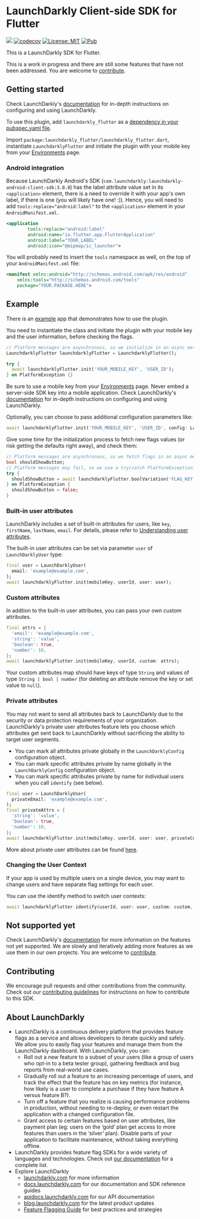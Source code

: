 # LaunchDarkly Client-side SDK for Flutter

![](https://github.com/andre-paraense/launchdarkly_flutter/workflows/CI/badge.svg) [![codecov](https://codecov.io/gh/andre-paraense/launchdarkly_flutter/branch/master/graph/badge.svg)](https://codecov.io/gh/andre-paraense/launchdarkly_flutter) [![License: MIT](https://img.shields.io/badge/License-LGPL3.0-green.svg)](https://opensource.org/licenses/LGPL-3.0) [![Pub](https://img.shields.io/pub/v/launchdarkly_flutter.svg)](https://pub.dartlang.org/packages/launchdarkly_flutter)

This is a LaunchDarkly SDK for Flutter.

This is a work in progress and there are still some features that have not been addressed. You are welcome to [contribute](CONTRIBUTING.md).

## Getting started

Check LaunchDarkly's [documentation](https://docs.launchdarkly.com) for in-depth instructions on configuring and using LaunchDarkly.

To use this plugin, add `launchdarkly_flutter` as a [dependency in your pubspec.yaml file](https://flutter.io/platform-plugins/).

Import `package:launchdarkly_flutter/launchdarkly_flutter.dart`, instantiate `LaunchdarklyFlutter` and initiate the plugin with your mobile key from your [Environments](https://app.launchdarkly.com/settings#/environments) page.

### Android integration

Because LaunchDarkly Android's SDK (`com.launchdarkly:launchdarkly-android-client-sdk:3.0.0`) has the label attribute value set in its `<application>` element, there is a need to override it with your app's own label, if there is one (you will likely have one! :)).
Hence, you will need to add `tools:replace="android:label"` to the `<application>` element in your `AndroidManifest.xml`.

```xml
<application
        tools:replace="android:label"
        android:name="io.flutter.app.FlutterApplication"
        android:label="YOUR_LABEL"
        android:icon="@mipmap/ic_launcher">
```

You will probably need to insert the `tools` namespace as well, on the top of your `AndroidManifest.xml` file:

```xml
<manifest xmlns:android="http://schemas.android.com/apk/res/android"
    xmlns:tools="http://schemas.android.com/tools"
    package="YOUR.PACKAGE.HERE">
```

## Example

There is an [example](./example) app that demonstrates how to use the plugin.

You need to instantiate the class and initiate the plugin with your mobile key and the user information, before checking the flags.

```dart
// Platform messages are asynchronous, so we initialize in an async method.
LaunchdarklyFlutter launchdarklyFlutter = LaunchdarklyFlutter();

try {
  await launchdarklyFlutter.init('YOUR_MOBILE_KEY', 'USER_ID');
} on PlatformException {}
```
Be sure to use a mobile key from your [Environments](https://app.launchdarkly.com/settings#/environments) page. Never embed a server-side SDK key into a mobile application. Check LaunchDarkly's [documentation](https://docs.launchdarkly.com) for in-depth instructions on configuring and using LaunchDarkly.

Optionally, you can choose to pass additional configuration parameters like:
```dart
await launchdarklyFlutter.init('YOUR_MOBILE_KEY', 'USER_ID', config: LaunchDarklyConfig(allAttributesPrivate: false,));
```

Give some time for the initialization process to fetch new flags values (or risk getting the defaults right away), and check them:

```dart
// Platform messages are asynchronous, so we fetch flags in an async method.
bool shouldShowButton;
// Platform messages may fail, so we use a try/catch PlatformException.
try {
  shouldShowButton = await launchdarklyFlutter.boolVariation('FLAG_KEY', false);
} on PlatformException {
  shouldShowButton = false;
}
```

### Built-in user attributes

LaunchDarkly includes a set of built-in attributes for users, like `key`, `firstName`, `lastName`, `email`.
For details, please refer to [Understanding user attributes](https://docs.launchdarkly.com/home/users/attributes#understanding-user-attributes).

The built-in user attributes can be set via parameter `user` of `LaunchDarklyUser` type:
```dart
final user = LaunchDarklyUser(
  email: 'example@example.com',
);
await launchdarklyFlutter.init(mobileKey, userId, user: user);
```

### Custom attributes

In addtion to the built-in user attributes, you can pass your own custom attributes.

```dart
final attrs = {
  'email': 'example@example.com',
  'string': 'value',
  'boolean': true,
  'number': 10,
};
await launchdarklyFlutter.init(mobileKey, userId, custom: attrs);
```

Your custom attributes map should have keys of type `String` and values of type `String | bool | number` (for deleting an attribute remove the key or set value to `null`).

### Private attributes

You may not want to send all attributes back to LaunchDarkly due to the security or data protection requirements of your organization.
LaunchDarkly's private user attributes feature lets you choose which attributes get sent back to LaunchDarkly without sacrificing the ability to target user segments.

- You can mark all attributes private globally in the `LaunchDarklyConfig` configuration object.
- You can mark specific attributes private by name globally in the `LaunchDarklyConfig` configuration object.
- You can mark specific attributes private by name for individual users when you call `identify` (see below).

```dart
final user = LaunchDarklyUser(
  privateEmail: 'example@example.com',
);
final privateAttrs = {
  'string': 'value',
  'boolean': true,
  'number': 10,
};
await launchdarklyFlutter.init(mobileKey, userId, user: user, privateCustom: privateAttrs);
```

More about private user attributes can be found [here](https://docs.launchdarkly.com/home/users/attributes#creating-private-user-attributes).

### Changing the User Context

If your app is used by multiple users on a single device, you may want to change users and have separate flag settings for each user.

You can use the identify method to switch user contexts:

```dart
await launchdarklyFlutter.identify(userId, user: user, custom: custom, privateCustom: privateCustom);
```

## Not supported yet

Check LaunchDarkly's [documentation](https://docs.launchdarkly.com) for more information on the features not yet supported. We are slowly and iteratively adding more features as we use them in our own projects. You are welcome to [contribute](CONTRIBUTING.md).

## Contributing

We encourage pull requests and other contributions from the community. Check out our [contributing guidelines](CONTRIBUTING.md) for instructions on how to contribute to this SDK.

## About LaunchDarkly

* LaunchDarkly is a continuous delivery platform that provides feature flags as a service and allows developers to iterate quickly and safely. We allow you to easily flag your features and manage them from the LaunchDarkly dashboard.  With LaunchDarkly, you can:
    * Roll out a new feature to a subset of your users (like a group of users who opt-in to a beta tester group), gathering feedback and bug reports from real-world use cases.
    * Gradually roll out a feature to an increasing percentage of users, and track the effect that the feature has on key metrics (for instance, how likely is a user to complete a purchase if they have feature A versus feature B?).
    * Turn off a feature that you realize is causing performance problems in production, without needing to re-deploy, or even restart the application with a changed configuration file.
    * Grant access to certain features based on user attributes, like payment plan (eg: users on the ‘gold’ plan get access to more features than users in the ‘silver’ plan). Disable parts of your application to facilitate maintenance, without taking everything offline.
* LaunchDarkly provides feature flag SDKs for a wide variety of languages and technologies. Check out [our documentation](https://docs.launchdarkly.com/docs) for a complete list.
* Explore LaunchDarkly
    * [launchdarkly.com](https://www.launchdarkly.com/ "LaunchDarkly Main Website") for more information
    * [docs.launchdarkly.com](https://docs.launchdarkly.com/  "LaunchDarkly Documentation") for our documentation and SDK reference guides
    * [apidocs.launchdarkly.com](https://apidocs.launchdarkly.com/  "LaunchDarkly API Documentation") for our API documentation
    * [blog.launchdarkly.com](https://blog.launchdarkly.com/  "LaunchDarkly Blog Documentation") for the latest product updates
    * [Feature Flagging Guide](https://github.com/launchdarkly/featureflags/  "Feature Flagging Guide") for best practices and strategies
